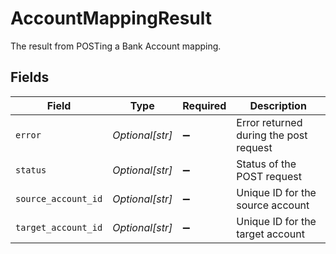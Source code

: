 # AccountMappingResult

The result from POSTing a Bank Account mapping.


## Fields

| Field                                  | Type                                   | Required                               | Description                            |
| -------------------------------------- | -------------------------------------- | -------------------------------------- | -------------------------------------- |
| `error`                                | *Optional[str]*                        | :heavy_minus_sign:                     | Error returned during the post request |
| `status`                               | *Optional[str]*                        | :heavy_minus_sign:                     | Status of the POST request             |
| `source_account_id`                    | *Optional[str]*                        | :heavy_minus_sign:                     | Unique ID for the source account       |
| `target_account_id`                    | *Optional[str]*                        | :heavy_minus_sign:                     | Unique ID for the target account       |